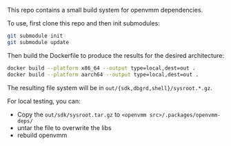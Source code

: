 This repo contains a small build system for openvmm dependencies.

To use, first clone this repo and then init submodules:
```bash
git submodule init
git submodule update
```

Then build the Dockerfile to produce the results for the desired architecture:

```bash
docker build --platform x86_64 --output type=local,dest=out .
docker build --platform aarch64 --output type=local,dest=out .
```

The resulting file system will be in `out/{sdk,dbgrd,shell}/sysroot.*.gz`.

For local testing, you can:
- Copy the `out/sdk/sysroot.tar.gz` to `<openvmm src>/.packages/openvmm-deps/`
- untar the file to overwrite the libs
- rebuild openvmm
